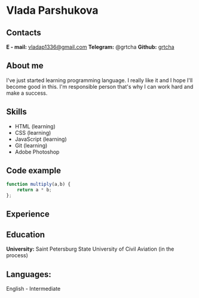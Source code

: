 # Vlada Parshukova

## Contacts

**E - mail:** vladap1336@gmail.com
**Telegram:** @grtcha
**Github:** [grtcha](https://github.com/grtcha)

## About me

I've just started learning programming language. I really like it and I hope I'll become good in this. I'm responsible person that's why I can work hard and make a success.

## Skills

* HTML (learning)
* CSS (learning)
* JavaScript (learning)
* Git (learning)
* Adobe Photoshop

## Code example

```javascript
function multiply(a,b) {
    return a * b;
};
```
## Experience

## Education

**University:** Saint Petersburg State University of Civil Aviation (in the process)

## Languages:
English - Intermediate

